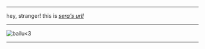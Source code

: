 ***
hey, stranger! this is [*sera's url!*](https://rentry.co/angelstruck)
***
![bailu<3](https://cdn.discordapp.com/attachments/852782813186490408/1108601520678780928/IMG_7890.gif)
***